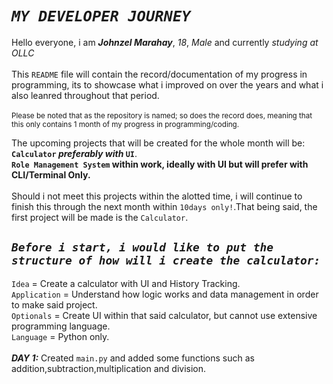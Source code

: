 # _`MY DEVELOPER JOURNEY`_

Hello everyone, i am **_Johnzel Marahay_**, _18_, _Male_ and currently _studying at OLLC_\
\
This `README` file will contain the record/documentation of my progress in programming, its to showcase what i improved on over the years and what i also leanred throughout that period.\
\
<sup>Please be noted that as the repository is named; so does the record does, meaning that this only contains 1 month of my progress in programming/coding.</sup>

The upcoming projects that will be created for the whole month will be:\
**`Calculator` _preferably with_ `UI`**.\
**`Role Management System` within work, ideally with UI but will prefer with CLI/Terminal Only.**\
\
Should i not meet this projects within the alotted time, i will continue to finish this through the next month within `10days only!`.That being said, the first project will be made is the `Calculator`.


## ***`Before i start, i would like to put the structure of how will i create the calculator:`***
`Idea` = Create a calculator with UI and History Tracking.\
`Application` = Understand how logic works and data management in order to make said project.\
`Optionals` = Create UI within that said calculator, but cannot use extensive programming language.\
`Language` = Python only.\
\
***DAY 1:***
Created `main.py` and added some functions such as addition,subtraction,multiplication and division.